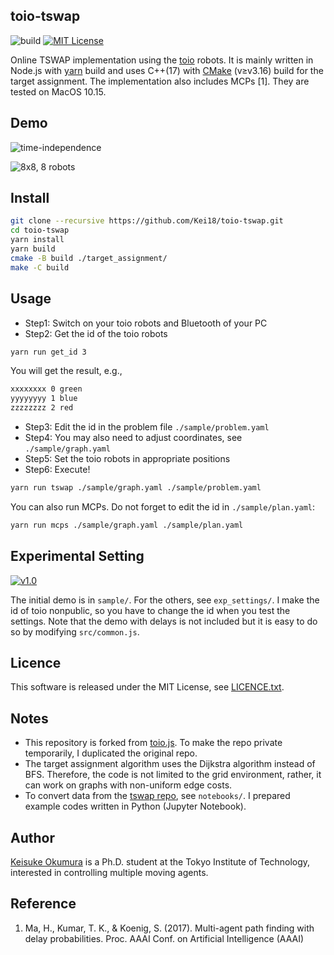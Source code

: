 toio-tswap
---
![build](https://github.com/Kei18/toio-tswap/workflows/build_macos/badge.svg?branch=master)
[![MIT License](http://img.shields.io/badge/license-MIT-blue.svg?style=flat)](LICENSE)

Online TSWAP implementation using the [toio](https://toio.io/) robots.
It is mainly written in Node.js with [yarn](https://yarnpkg.com/) build and uses C++(17) with [CMake](https://cmake.org/) (v≥v3.16) build for the target assignment.
The implementation also includes MCPs [1].
They are tested on MacOS 10.15.

## Demo
![time-independence](./material/time-independence.gif)

![8x8, 8 robots](./material/8x8.gif)

## Install
```sh
git clone --recursive https://github.com/Kei18/toio-tswap.git
cd toio-tswap
yarn install
yarn build
cmake -B build ./target_assignment/
make -C build
```

## Usage
- Step1: Switch on your toio robots and Bluetooth of your PC
- Step2: Get the id of the toio robots

```sh
yarn run get_id 3
```

You will get the result, e.g., 

```sh
xxxxxxxx 0 green
yyyyyyyy 1 blue
zzzzzzzz 2 red
```

- Step3: Edit the id in the problem file `./sample/problem.yaml`
- Step4: You may also need to adjust coordinates, see `./sample/graph.yaml`
- Step5: Set the toio robots in appropriate positions
- Step6: Execute!

```sh
yarn run tswap ./sample/graph.yaml ./sample/problem.yaml
```

You can also run MCPs. Do not forget to edit the id in `./sample/plan.yaml`:
```sh
yarn run mcps ./sample/graph.yaml ./sample/plan.yaml
```

## Experimental Setting
[![v1.0](https://img.shields.io/badge/tag-v1.0-blue.svg?style=flat)](https://github.com/Kei18/toio-tswap/releases/tag/v1.0)

The initial demo is in `sample/`.
For the others, see `exp_settings/`.
I make the id of toio nonpublic, so you have to change the id when you test the settings.
Note that the demo with delays is not included but it is easy to do so by modifying `src/common.js`.

## Licence
This software is released under the MIT License, see [LICENCE.txt](LICENCE.txt).

## Notes
- This repository is forked from [toio.js](https://github.com/toio/toio.js). To make the repo private temporarily, I duplicated the original repo.
- The target assignment algorithm uses the Dijkstra algorithm instead of BFS. Therefore, the code is not limited to the grid environment, rather, it can work on graphs with non-uniform edge costs.
- To convert data from the [tswap repo](https://kei18.github.io/tswap), see `notebooks/`. I prepared example codes written in Python (Jupyter Notebook).

## Author
[Keisuke Okumura](https://kei18.github.io) is a Ph.D. student at the Tokyo Institute of Technology, interested in controlling multiple moving agents.

## Reference
1. Ma, H., Kumar, T. K., & Koenig, S. (2017). Multi-agent path finding with delay probabilities. Proc. AAAI Conf. on Artificial Intelligence (AAAI)
